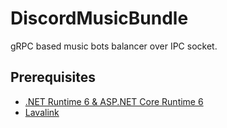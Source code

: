 # DiscordMusicBundle
gRPC based music bots balancer over IPC socket.

## Prerequisites

- [.NET Runtime 6 & ASP.NET Core Runtime 6](https://dotnet.microsoft.com/en-us/download/dotnet/6.0/runtime)
- [Lavalink](https://github.com/freyacodes/Lavalink)
